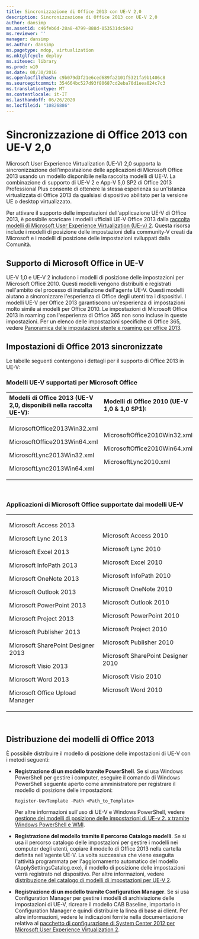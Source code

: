 ```yaml
---
title: Sincronizzazione di Office 2013 con UE-V 2,0
description: Sincronizzazione di Office 2013 con UE-V 2,0
author: dansimp
ms.assetid: c46feb6d-28a8-4799-888d-053531dc5842
ms.reviewer: ''
manager: dansimp
ms.author: dansimp
ms.pagetype: mdop, virtualization
ms.mktglfcycl: deploy
ms.sitesec: library
ms.prod: w10
ms.date: 08/30/2016
ms.openlocfilehash: c9b079d3f21e6ced689fa2101f5321fa9b1406c8
ms.sourcegitcommit: 354664bc527d93f80687cd2eba70d1eea024c7c3
ms.translationtype: MT
ms.contentlocale: it-IT
ms.lasthandoff: 06/26/2020
ms.locfileid: "10826886"
---
```

# Sincronizzazione di Office 2013 con UE-V 2,0


Microsoft User Experience Virtualization (UE-V) 2,0 supporta la sincronizzazione dell'impostazione delle applicazioni di Microsoft Office 2013 usando un modello disponibile nella raccolta modelli di UE-V. La combinazione di supporto di UE-V 2 e App-V 5,0 SP2 di Office 2013 Professional Plus consente di ottenere la stessa esperienza su un'istanza virtualizzata di Office 2013 da qualsiasi dispositivo abilitato per la versione UE o desktop virtualizzato.

Per attivare il supporto delle impostazioni dell'applicazione UE-V di Office 2013, è possibile scaricare i modelli ufficiali UE-V Office 2013 dalla [raccolta modelli di Microsoft User Experience Virtualization (UE-v) 2](https://go.microsoft.com/fwlink/p/?LinkId=246589). Questa risorsa include i modelli di posizione delle impostazioni della community-V creati da Microsoft e i modelli di posizione delle impostazioni sviluppati dalla Comunità.

## Supporto di Microsoft Office in UE-V


UE-V 1,0 e UE-V 2 includono i modelli di posizione delle impostazioni per Microsoft Office 2010. Questi modelli vengono distribuiti e registrati nell'ambito del processo di installazione dell'agente UE-V. Questi modelli aiutano a sincronizzare l'esperienza di Office degli utenti tra i dispositivi. I modelli UE-V per Office 2013 garantiscono un'esperienza di impostazioni molto simile ai modelli per Office 2010. Le impostazioni di Microsoft Office 2013 in roaming con l'esperienza di Office 365 non sono incluse in queste impostazioni. Per un elenco delle impostazioni specifiche di Office 365, vedere [Panoramica delle impostazioni utente e roaming per office 2013](https://go.microsoft.com/fwlink/p/?LinkId=391220).

## Impostazioni di Office 2013 sincronizzate


Le tabelle seguenti contengono i dettagli per il supporto di Office 2013 in UE-V:

### Modelli UE-V supportati per Microsoft Office

<table>
<colgroup>
<col width="50%" />
<col width="50%" />
</colgroup>
<thead>
<tr class="header">
<th align="left">Modelli di Office 2013 (UE-V 2,0, disponibili nella raccolta UE-V):</th>
<th align="left">Modelli di Office 2010 (UE-V 1,0 &amp; 1,0 SP1):</th>
</tr>
</thead>
<tbody>
<tr class="odd">
<td align="left"><p>MicrosoftOffice2013Win32.xml</p>
<p>MicrosoftOffice2013Win64.xml</p>
<p>MicrosoftLync2013Win32.xml</p>
<p>MicrosoftLync2013Win64.xml</p></td>
<td align="left"><p>MicrosoftOffice2010Win32.xml</p>
<p>MicrosoftOffice2010Win64.xml</p>
<p>MicrosoftLync2010.xml</p>
<p></p></td>
</tr>
</tbody>
</table>

 

### Applicazioni di Microsoft Office supportate dai modelli UE-V

<table>
<colgroup>
<col width="50%" />
<col width="50%" />
</colgroup>
<tbody>
<tr class="odd">
<td align="left"><p>Microsoft Access 2013</p>
<p>Microsoft Lync 2013</p>
<p>Microsoft Excel 2013</p>
<p>Microsoft InfoPath 2013</p>
<p>Microsoft OneNote 2013</p>
<p>Microsoft Outlook 2013</p>
<p>Microsoft PowerPoint 2013</p>
<p>Microsoft Project 2013</p>
<p>Microsoft Publisher 2013</p>
<p>Microsoft SharePoint Designer 2013</p>
<p>Microsoft Visio 2013</p>
<p>Microsoft Word 2013</p>
<p>Microsoft Office Upload Manager</p></td>
<td align="left"><p>Microsoft Access 2010</p>
<p>Microsoft Lync 2010</p>
<p>Microsoft Excel 2010</p>
<p>Microsoft InfoPath 2010</p>
<p>Microsoft OneNote 2010</p>
<p>Microsoft Outlook 2010</p>
<p>Microsoft PowerPoint 2010</p>
<p>Microsoft Project 2010</p>
<p>Microsoft Publisher 2010</p>
<p>Microsoft SharePoint Designer 2010</p>
<p>Microsoft Visio 2010</p>
<p>Microsoft Word 2010</p>
<p></p></td>
</tr>
</tbody>
</table>

 

## Distribuzione dei modelli di Office 2013


È possibile distribuire il modello di posizione delle impostazioni di UE-V con i metodi seguenti:

-   **Registrazione di un modello tramite PowerShell**. Se si usa Windows PowerShell per gestire i computer, eseguire il comando di Windows PowerShell seguente aperto come amministratore per registrare il modello di posizione delle impostazioni:

    ``` syntax
    Register-UevTemplate -Path <Path_to_Template>
    ```

    Per altre informazioni sull'uso di UE-V e Windows PowerShell, vedere [gestione dei modelli di posizione delle impostazioni di UE-v 2. x tramite Windows PowerShell e WMI](managing-ue-v-2x-settings-location-templates-using-windows-powershell-and-wmi-both-uevv2.md).

-   **Registrazione del modello tramite il percorso Catalogo modelli**. Se si usa il percorso catalogo delle impostazioni per gestire i modelli nei computer degli utenti, copiare il modello di Office 2013 nella cartella definita nell'agente UE-V. La volta successiva che viene eseguita l'attività programmata per l'aggiornamento automatico del modello (ApplySettingsCatalog.exe), il modello di posizione delle impostazioni verrà registrato nel dispositivo. Per altre informazioni, vedere [distribuzione del catalogo di modelli di impostazioni per UE-V 2](https://technet.microsoft.com/library/dn458942.aspx#deploycatalogue).

-   **Registrazione di un modello tramite Configuration Manager**. Se si usa Configuration Manager per gestire i modelli di archiviazione delle impostazioni di UE-V, ricreare il modello CAB Baseline, importarlo in Configuration Manager e quindi distribuire la linea di base ai client. Per altre informazioni, vedere le indicazioni fornite nella documentazione relativa al [pacchetto di configurazione di System Center 2012 per Microsoft User Experience Virtualization 2](https://go.microsoft.com/fwlink/?LinkId=317263).






 

 





